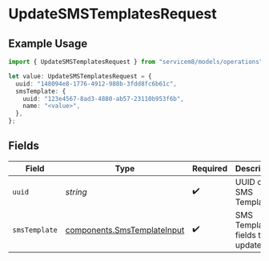 # UpdateSMSTemplatesRequest

## Example Usage

```typescript
import { UpdateSMSTemplatesRequest } from "servicem8/models/operations";

let value: UpdateSMSTemplatesRequest = {
  uuid: "148094e8-1776-4912-988b-3fdd8fc6b61c",
  smsTemplate: {
    uuid: "123e4567-8ad3-4880-ab57-23110b953f6b",
    name: "<value>",
  },
};
```

## Fields

| Field                                                                      | Type                                                                       | Required                                                                   | Description                                                                |
| -------------------------------------------------------------------------- | -------------------------------------------------------------------------- | -------------------------------------------------------------------------- | -------------------------------------------------------------------------- |
| `uuid`                                                                     | *string*                                                                   | :heavy_check_mark:                                                         | UUID of the SMS Template                                                   |
| `smsTemplate`                                                              | [components.SmsTemplateInput](../../models/components/smstemplateinput.md) | :heavy_check_mark:                                                         | SMS Template fields to update                                              |